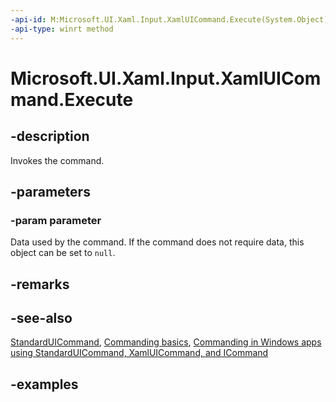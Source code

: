 ```yaml
---
-api-id: M:Microsoft.UI.Xaml.Input.XamlUICommand.Execute(System.Object)
-api-type: winrt method
---
```


<!-- Method syntax.
public void XamlUICommand.Execute(Object parameter)
-->

# Microsoft.UI.Xaml.Input.XamlUICommand.Execute

## -description

Invokes the command.

## -parameters

### -param parameter

Data used by the command. If the command does not require data, this object can be set to `null`.

## -remarks

## -see-also

[StandardUICommand](standarduicommand.md), [Commanding basics](/windows/uwp/layout/commanding-basics), [Commanding in Windows apps using StandardUICommand, XamlUICommand, and ICommand](/windows/apps/design/controls/commanding)

## -examples
